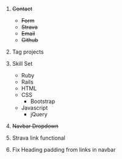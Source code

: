 1. ~~Contact~~
    * ~~Form~~
    * ~~Strava~~
    * ~~Email~~
    * ~~Github~~
2. Tag projects
3. Skill Set
    * Ruby
    * Rails
    * HTML
    * CSS
      * Bootstrap
    * Javascript
      * jQuery

4. ~~Navbar Dropdown~~
5. Strava link functional
6. Fix Heading padding from links in navbar